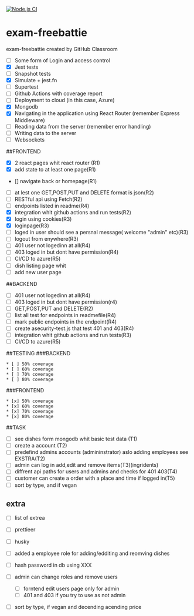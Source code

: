 [![Node.js CI](https://github.com/freebattie/webdevExamen/actions/workflows/node.js.yml/badge.svg)](https://github.com/freebattie/webdevExamen/actions/workflows/node.js.yml)

# exam-freebattie
exam-freebattie created by GitHub Classroom


* [ ] Some form of Login and access control
* [x] Jest tests
 * [ ] Snapshot tests
 * [x] Simulate + jest.fn
 * [ ] Supertest
* [ ] Github Actions with coverage report
* [ ] Deployment to cloud (in this case, Azure)
* [x] Mongodb
* [x] Navigating in the application using React Router (remember Express Middleware)
* [ ] Reading data from the server (remember error handling)
* [ ] Writing data to the server
* [ ] Websockets

##FRONTEND
* [x] 2 react pages whit react router (R1)
* [x] add state to at least one page(R1)
* [] navigate back or homepage(R1)
* [ ] at lest one GET,POST,PUT and DELETE format is json(R2)
* [ ] RESTful api using Fetch(R2)
* [ ]  endpoints listed in readme(R4)
* [x] integration whit github actions and run tests(R2)
* [x] login using cookies(R3)
* [x] loginpage(R3)
* [ ] loged in user should see a persnal message( welcome "admin" etc)(R3)
* [ ] logout from enywhere(R3)
* [ ] 401 user not logedinn at all(R4)
* [ ] 403 loged in but dont have permission(R4)
* [ ] CI/CD to azure(R5)
* [ ] dish listing page whit
* [ ] add new user page

##BACKEND
* [ ] 401 user not logedinn at all(R4)
* [ ] 403 loged in but dont have permission(r4)
* [ ] GET,POST,PUT and DELETE(R2)
* [ ] list all test for endpoints in readmefile(R4)
* [ ] mark public endpoints in the endpoint(R4)
* [ ] create asecurity-test.js that test 401 and 403(R4)
* [ ] integration whit github actions and run tests(R3)
* [ ] CI/CD to azure(R5)

##TESTING
  ###BACKEND
  
    * [ ] 50% coverage
    * [ ] 60% coverage
    * [ ] 70% coverage
    * [ ] 80% coverage
  ###FRONTEND
  
    * [x] 50% coverage
    * [x] 60% coverage
    * [x] 70% coverage
    * [x] 80% coverage
    
##TASK
* [ ] see dishes form mongodb whit basic test data (T1)
* [ ] create a account (T2)
* [ ] predefind admins accounts (admininstrator) aslo adding employees see EXSTRA(T2)
* [ ] admin can log in add,edit and remove items(T3)(ingridents)
* [ ] diffrent api paths for users and admins and checks for 401 403(T4)
* [ ] customer can create a order with a place and time if logged in(T5)
* [ ] sort by type, and if vegan

## extra
* [ ] list of extrea
* [ ] prettieer
* [ ] husky
* [ ] added a employee role for adding/edditing and reomving dishes
* [ ] hash password in db using XXX
* [ ] admin can change roles and remove users
  * [ ] forntend edit users page only for admin
  * [ ] 401 and 403 if you try to use as not admin
 
* [ ] sort by type, if vegan and decending acending price

  





